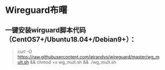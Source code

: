 # Wireguard布曙

## 一键安装wirguard脚本代码（CentOS7+/Ubuntu18.04+/Debian9+）：
> curl -O https://raw.githubusercontent.com/atrandys/wireguard/master/wg_mult.sh && chmod +x wg_mult.sh && ./wg_mult.sh

